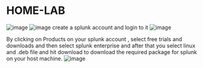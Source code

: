 # HOME-LAB

![image](https://github.com/user-attachments/assets/f9d8a746-6dfe-4757-9af4-6ac3c340458e)
![image](https://github.com/user-attachments/assets/cec2b602-635a-4a57-a7ae-51d85839d42e)
create a splunk account and login to it
![image](https://github.com/user-attachments/assets/a1288cc0-68aa-487a-898d-977b0202e05a)

By clicking on Products on your splunk account , select free trials and downloads and then select splunk enterprise and after that you select  linux and .deb file and hit download to download the required package for splunk on your host machine.
![image](https://github.com/user-attachments/assets/52214145-5e36-4996-ba0e-2b825687ef5b)


